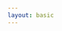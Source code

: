 ```yaml
---
layout: basic
---
```


<h1>
    <!-- <logos:javascript class="baseColor mr-2" />JS/TS Library -->
    &nbsp;
</h1>

<div class="w-full h-[470px] flex justify-center items-center">
  <TalkOverviewSvg :click-start="5" class="w-[100%]" />
</div>

<!-- dummy only to force the click count on this slide manually -->
<div v-click="1" />

<!-- <div class="absolute w-62 h-9 left-120 top-37" v-mark="{ at: 1, color: '#ab2657', type: 'box' }"></div> -->
